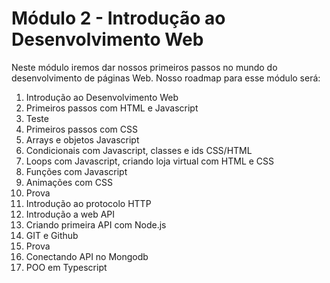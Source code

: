 # Módulo 2 - Introdução ao Desenvolvimento Web
Neste módulo iremos dar nossos primeiros passos no mundo do
desenvolvimento de páginas Web. Nosso roadmap para esse módulo será:
1. Introdução ao Desenvolvimento Web
2. Primeiros passos com HTML e Javascript
3. Teste
4. Primeiros passos com CSS
5. Arrays e objetos Javascript
6. Condicionais com Javascript, classes e ids CSS/HTML
7. Loops com Javascript, criando loja virtual com HTML e CSS
8. Funções com Javascript
9. Animações com CSS
10. Prova
11. Introdução ao protocolo HTTP
12. Introdução a web API
13. Criando primeira API com Node.js
14. GIT e Github
15. Prova
16. Conectando API no Mongodb
17. POO em Typescript
